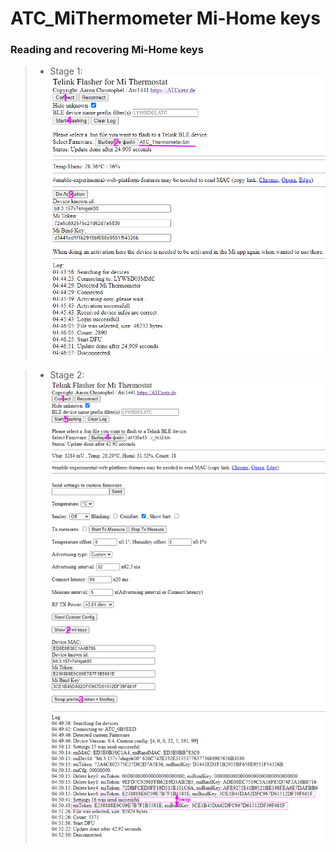 # ATC_MiThermometer Mi-Home keys


### Reading and recovering Mi-Home keys

>* Stage 1:
![SCH](https://github.com/pvvx/ATC_MiThermometer/blob/master/img/KeysProgStage1.gif) 


>* Stage 2:
![SCH](https://github.com/pvvx/ATC_MiThermometer/blob/master/img/KeysProgStage2.gif) 
